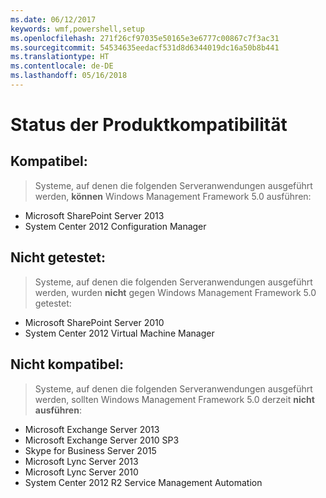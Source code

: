 ```yaml
---
ms.date: 06/12/2017
keywords: wmf,powershell,setup
ms.openlocfilehash: 271f26cf97035e50165e3e6777c00867c7f3ac31
ms.sourcegitcommit: 54534635eedacf531d8d6344019dc16a50b8b441
ms.translationtype: HT
ms.contentlocale: de-DE
ms.lasthandoff: 05/16/2018
---
```

# <a name="product-compatibility-status"></a>Status der Produktkompatibilität

## <a name="compatible"></a>Kompatibel:
> Systeme, auf denen die folgenden Serveranwendungen ausgeführt werden, **können** Windows Management Framework 5.0 ausführen:

- Microsoft SharePoint Server 2013
- System Center 2012 Configuration Manager

## <a name="not-tested"></a>Nicht getestet:
> Systeme, auf denen die folgenden Serveranwendungen ausgeführt werden, wurden **nicht** gegen Windows Management Framework 5.0 getestet:

- Microsoft SharePoint Server 2010
- System Center 2012 Virtual Machine Manager

## <a name="incompatible"></a>Nicht kompatibel:
> Systeme, auf denen die folgenden Serveranwendungen ausgeführt werden, sollten Windows Management Framework 5.0 derzeit **nicht ausführen**:

- Microsoft Exchange Server 2013
- Microsoft Exchange Server 2010 SP3
- Skype for Business Server 2015
- Microsoft Lync Server 2013
- Microsoft Lync Server 2010
- System Center 2012 R2 Service Management Automation
